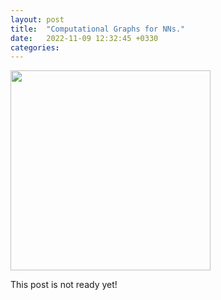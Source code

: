 ```yaml
---
layout: post
title:  "Computational Graphs for NNs."
date:   2022-11-09 12:32:45 +0330
categories:
---
```

<img align="center" width="320" src="Upload the image!">

This post is not ready yet!
